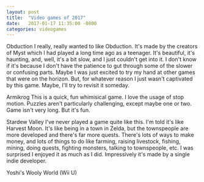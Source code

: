 ```yaml
---
layout: post
title:  "Video games of 2017"
date:   2017-01-17 11:35:00 -0800
categories: videogames
---
```


Obduction
I really, really wanted to like Obduction. It's made by the creators of Myst which I had played a long time ago as a teenager. It's beautiful, it's haunting, and, well, it's a bit slow, and I just couldn't get into it. I don't know if it's because I don't have the patience to gut through some of the slower or confusing parts. Maybe I was just excited to try my hand at other games that were on the horizon. But, for whatever reason I just wasn't captivated by this game. Maybe, I'll try to revisit it someday.

Armikrog
This is a quick, fun whimisical game. I love the usage of stop motion. Puzzles aren't particularly challenging, except maybe one or two. Game isn't very long. But it's fun.

Stardew Valley
I've never played a game quite like this. I'm told it's like Harvest Moon. It's like being in a town in Zelda, but the townspeople are more developed and there's far more quests. There's lots of ways to make money, and lots of things to do like farming, raising livestock, fishing, mining, doing quests, fighting monsters, talking to townspeople, etc. I was surprised I enjoyed it as much as I did. Impressively it's made by a single indie developer.


Yoshi's Wooly World (Wii U)